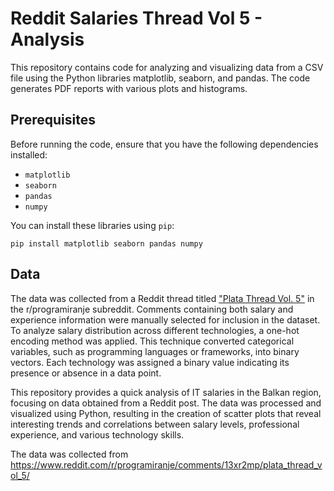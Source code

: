 # Reddit Salaries Thread Vol 5 - Analysis

This repository contains code for analyzing and visualizing data from a CSV file using the Python libraries matplotlib, seaborn, and pandas. The code generates PDF reports with various plots and histograms.

## Prerequisites

Before running the code, ensure that you have the following dependencies installed: 
- `matplotlib`
- `seaborn`
- `pandas`
- `numpy`

You can install these libraries using `pip`:
```
pip install matplotlib seaborn pandas numpy

```

## Data

The data was collected from a Reddit thread titled ["Plata Thread Vol. 5"](https://www.reddit.com/r/programiranje/comments/13xr2mp/plata_thread_vol_5/) in the r/programiranje subreddit. Comments containing both salary and experience information were manually selected for inclusion in the dataset. To analyze salary distribution across different technologies, a one-hot encoding method was applied. This technique converted categorical variables, such as programming languages or frameworks, into binary vectors. Each technology was assigned a binary value indicating its presence or absence in a data point.










This repository provides a quick analysis of IT salaries in the Balkan region, focusing on data obtained from a Reddit post. The data was processed and visualized using Python, resulting in the creation of scatter plots that reveal interesting trends and correlations between salary levels, professional experience, and various technology skills.

The data was collected from https://www.reddit.com/r/programiranje/comments/13xr2mp/plata_thread_vol_5/
